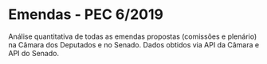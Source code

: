 # Emendas - PEC 6/2019

Análise quantitativa de todas as emendas propostas (comissões e plenário) na Câmara dos Deputados e no Senado.
Dados obtidos via API da Câmara e API do Senado.
